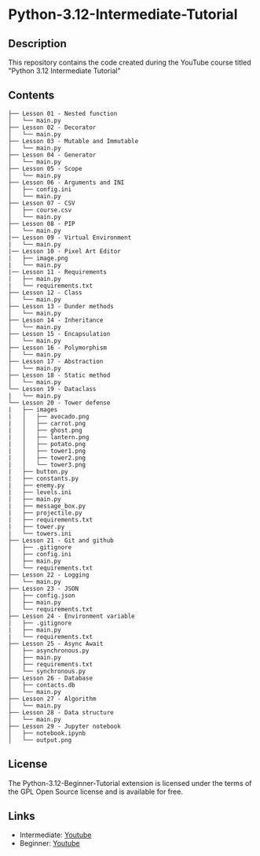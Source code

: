 # Python-3.12-Intermediate-Tutorial
## Description

This repository contains the code created during the YouTube course titled "Python 3.12 Intermediate Tutorial"

## Contents

    ├── Lesson 01 - Nested function
    │   └── main.py
    ├── Lesson 02 - Decorator
    │   └── main.py
    ├── Lesson 03 - Mutable and Immutable
    │   └── main.py
    ├── Lesson 04 - Generator
    │   └── main.py
    ├── Lesson 05 - Scope
    │   └── main.py
    ├── Lesson 06 - Arguments and INI
    │   ├── config.ini
    │   └── main.py
    ├── Lesson 07 - CSV
    │   ├── course.csv
    │   └── main.py
    ├── Lesson 08 - PIP
    │   └── main.py
    |── Lesson 09 - Virtual Environment
    |   └── main.py
    |── Lesson 10 - Pixel Art Editor
    |   ├── image.png
    |   └── main.py
    |── Lesson 11 - Requirements
    |   ├── main.py
    |   └── requirements.txt
    ├── Lesson 12 - Class
    │   └── main.py
    ├── Lesson 13 - Dunder methods
    │   └── main.py
    ├── Lesson 14 - Inheritance
    │   └── main.py
    ├── Lesson 15 - Encapsulation
    │   └── main.py
    ├── Lesson 16 - Polymorphism
    │   └── main.py
    ├── Lesson 17 - Abstraction
    │   └── main.py
    ├── Lesson 18 - Static method
    │   └── main.py
    └── Lesson 19 - Dataclass
    |   └── main.py
    └── Lesson 20 - Tower defense
    |   ├── images
    |   │   ├── avocado.png
    |   │   ├── carrot.png
    |   │   ├── ghost.png
    |   │   ├── lantern.png
    |   │   ├── potato.png
    |   │   ├── tower1.png
    |   │   ├── tower2.png
    |   │   └── tower3.png
    |   ├── button.py
    |   ├── constants.py
    |   ├── enemy.py
    |   ├── levels.ini
    |   ├── main.py
    |   ├── message_box.py
    |   ├── projectile.py
    |   ├── requirements.txt
    |   ├── tower.py
    |   └── towers.ini
    ├── Lesson 21 - Git and github
    │   ├── .gitignore
    │   ├── config.ini
    │   ├── main.py
    │   └── requirements.txt
    ├── Lesson 22 - Logging
    │   └── main.py
    ├── Lesson 23 - JSON
    │   ├── config.json
    │   ├── main.py
    │   └── requirements.txt
    ├── Lesson 24 - Environment variable
    |   ├── .gitignore
    |   ├── main.py
    |   └── requirements.txt
    ├── Lesson 25 - Async Await
    │   ├── asynchronous.py
    │   ├── main.py
    │   ├── requirements.txt
    │   └── synchronous.py
    ├── Lesson 26 - Database
    │   ├── contacts.db
    │   └── main.py
    ├── Lesson 27 - Algorithm
    │   └── main.py
    ├── Lesson 28 - Data structure
    │   └── main.py
    ├── Lesson 29 - Jupyter notebook
    │   ├── notebook.ipynb
    │   └── output.png





## License

The Python-3.12-Beginner-Tutorial extension is licensed under the terms of the GPL Open Source
license and is available for free.

## Links

* Intermediate: [Youtube](https://www.youtube.com/watch?v=qLhAR3A2y2c&list=PLBzR6XXfAT3ISxhFQfUhpohhMzFSxvs19)
* Beginner: [Youtube](https://www.youtube.com/watch?v=89qlF3r8k9c&list=PLBzR6XXfAT3KvErrmrX34V5p33UZYRzSu)
